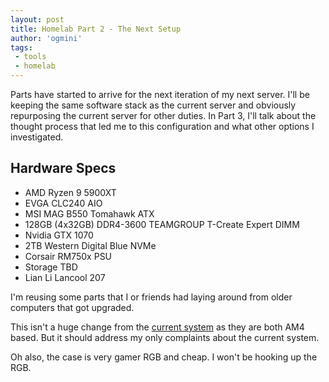 ```yaml
---
layout: post
title: Homelab Part 2 - The Next Setup        
author: 'ogmini'
tags:
 - tools
 - homelab
---
```


Parts have started to arrive for the next iteration of my next server. I'll be keeping the same software stack as the current server and obviously repurposing the current server for other duties. In Part 3, I'll talk about the thought process that led me to this configuration and what other options I investigated.

## Hardware Specs

- AMD Ryzen 9 5900XT
- EVGA CLC240 AIO 
- MSI MAG B550 Tomahawk ATX
- 128GB (4x32GB) DDR4-3600 TEAMGROUP T-Create Expert DIMM
- Nvidia GTX 1070 
- 2TB Western Digital Blue NVMe
- Corsair RM750x PSU 
- Storage TBD
- Lian Li Lancool 207

I'm reusing some parts that I or friends had laying around from older computers that got upgraded. 

This isn't a huge change from the [current system](https://ogmini.github.io/2025/01/12/Homelab-Current-Setup.html) as they are both AM4 based. But it should address my only complaints about the current system. 

Oh also, the case is very gamer RGB and cheap. I won't be hooking up the RGB. 